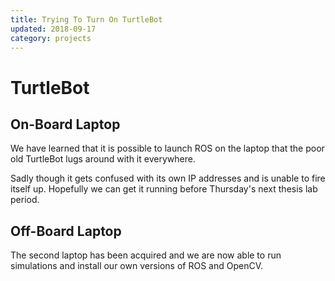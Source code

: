```yaml
---
title: Trying To Turn On TurtleBot
updated: 2018-09-17
category: projects
---
```


# TurtleBot

## On-Board Laptop

We have learned that it is possible to launch ROS on the laptop that the poor old TurtleBot lugs around with it everywhere. 

Sadly though it gets confused with its own IP addresses and is unable to fire itself up. Hopefully we can get it running before Thursday's next thesis lab period.

## Off-Board Laptop

The second laptop has been acquired and we are now able to run simulations and install our own versions of ROS and OpenCV.
